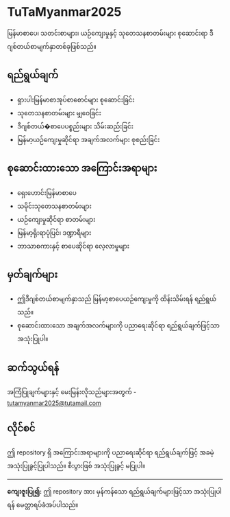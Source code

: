 # TuTaMyanmar2025

မြန်မာစာပေ၊ သတင်းစာများ၊ ယဉ်ကျေးမှုနှင့် သုတေသနစာတမ်းများ စုဆောင်းရာ ဒီဂျစ်တယ်စာမျက်နှာတစ်ခုဖြစ်သည်။

## ရည်ရွယ်ချက်
- ရှားပါးမြန်မာစာအုပ်စာစောင်များ စုဆောင်းခြင်း
- သုတေသနစာတမ်းများ မျှဝေခြင်း
- ဒီဂျစ်တယ်�စာပေပစ္စည်းများ သိမ်းဆည်းခြင်း
- မြန်မာ့ယဉ်ကျေးမှုဆိုင်ရာ အချက်အလက်များ စုစည်းခြင်း

## စုဆောင်းထားသော အကြောင်းအရာများ
- ရှေးဟောင်းမြန်မာစာပေ
- သမိုင်းသုတေသနစာတမ်းများ
- ယဉ်ကျေးမှုဆိုင်ရာ စာတမ်းများ
- မြန်မာ့ရိုးရာပုံပြင်၊ ဒဏ္ဍာရီများ
- ဘာသာစကားနှင့် စာပေဆိုင်ရာ လေ့လာမှုများ

## မှတ်ချက်များ
- ဤဒီဂျစ်တယ်စာမျက်နှာသည် မြန်မာ့စာပေယဉ်ကျေးမှုကို ထိန်းသိမ်းရန် ရည်ရွယ်သည်။
- စုဆောင်းထားသော အချက်အလက်များကို ပညာရေးဆိုင်ရာ ရည်ရွယ်ချက်ဖြင့်သာ အသုံးပြုပါ။

## ဆက်သွယ်ရန်
အကြံပြုချက်များနှင့် မေးမြန်းလိုသည်များအတွက် - tutamyanmar2025@tutamail.com

## လိုင်စင်
ဤ repository ရှိ အကြောင်းအရာများကို ပညာရေးဆိုင်ရာ ရည်ရွယ်ချက်ဖြင့် အခမဲ့အသုံးပြုခွင့်ပြုပါသည်။ စီးပွားဖြစ် အသုံးပြုခွင့် မပြုပါ။

---

**ကျေးဇူးပြု၍:** ဤ repository အား မှန်ကန်သော ရည်ရွယ်ချက်များဖြင့်သာ အသုံးပြုပါရန် မေတ္တာရပ်ခံအပ်ပါသည်။

